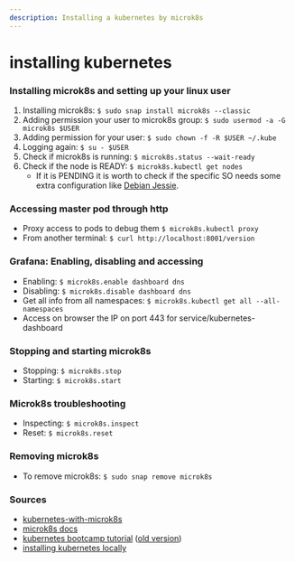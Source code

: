 ```yaml
---
description: Installing a kubernetes by microk8s
---
```


# installing kubernetes

### Installing microk8s and setting up your linux user

1. Installing microk8s: `$ sudo snap install microk8s --classic`
2. Adding permission your user to microk8s group: `$ sudo usermod -a -G microk8s $USER`
3. Adding permission for your user: `$ sudo chown -f -R $USER ~/.kube`
4. Logging again: `$ su - $USER`
5. Check if microk8s is running: `$ microk8s.status --wait-ready`
6. Check if the node is READY: `$ microk8s.kubectl get nodes`
   * If it is PENDING it is worth to check if the specific SO needs some extra configuration like [Debian Jessie](https://github.com/kubernetes/kubernetes-anywhere/blob/fd0670ba051bf96be335a3291dab7039a32381d7/FIXES.md#debian-8-and-cgroups).

### Accessing master pod through http

* Proxy access to pods to debug them `$ microk8s.kubectl proxy`
* From another terminal: `$ curl http://localhost:8001/version`

### Grafana: Enabling, disabling and accessing

* Enabling: `$ microk8s.enable dashboard dns`
* Disabling: `$ microk8s.disable dashboard dns`
* Get all info from all namespaces: `$ microk8s.kubectl get all --all-namespaces`
* Access on browser the IP on port 443 for service/kubernetes-dashboard  

### Stopping and starting microk8s

* Stopping: `$ microk8s.stop`
* Starting: `$ microk8s.start`

### Microk8s troubleshooting

* Inspecting: `$ microk8s.inspect`
* Reset: `$ microk8s.reset`

### Removing microk8s

* To remove microk8s: `$ sudo snap remove microk8s`

### Sources

* [kubernetes-with-microk8s](https://ubuntu.com/tutorials/install-a-local-kubernetes-with-microk8s#4-accessing-the-kubernetes-and-grafana-dashboards)
* [microk8s docs](https://microk8s.io/docs/)
* [kubernetes bootcamp tutorial](https://kubernetes.io/docs/tutorials/kubernetes-basics/) \([old version](https://kubernetesbootcamp.github.io/kubernetes-bootcamp/)\)
* [installing kubernetes locally](https://kubernetes.io/blog/2019/11/26/running-kubernetes-locally-on-linux-with-microk8s/)

